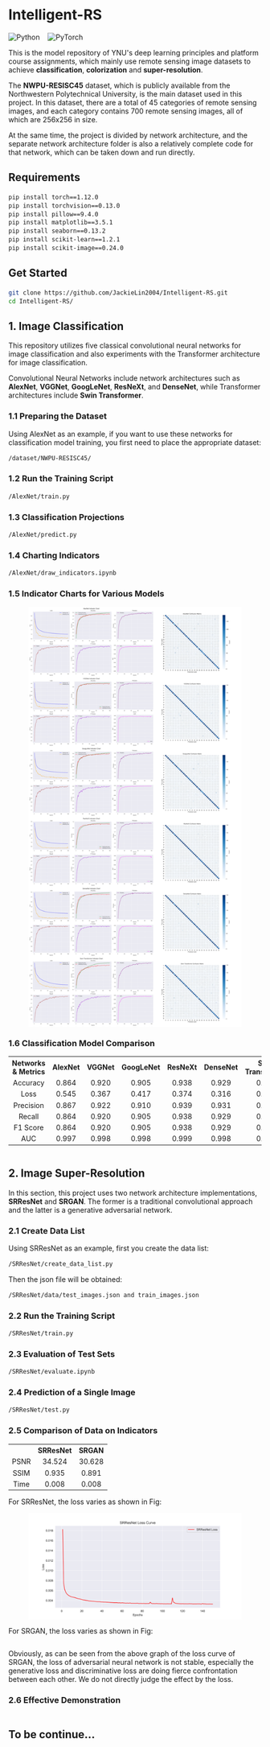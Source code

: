 # Intelligent-RS

![Python](https://img.shields.io/badge/Python-3776AB?style=for-the-badge&logo=python&logoColor=white)&nbsp;&nbsp;&nbsp;
![PyTorch](https://img.shields.io/badge/PyTorch-EE4C2C?style=for-the-badge&logo=pytorch&logoColor=white)

This is the model repository of YNU's deep learning principles and platform course assignments, which mainly use remote sensing image datasets to achieve **classification**, **colorization** and **super-resolution**.

The **NWPU-RESISC45** dataset, which is publicly available from the Northwestern Polytechnical University, is the main dataset used in this project. In this dataset, there are a total of 45 categories of remote sensing images, and each category contains 700 remote sensing images, all of which are 256x256 in size.

At the same time, the project is divided by network architecture, and the separate network architecture folder is also a relatively complete code for that network, which can be taken down and run directly.

## Requirements
```bash
pip install torch==1.12.0
pip install torchvision==0.13.0
pip install pillow==9.4.0
pip install matplotlib==3.5.1
pip install seaborn==0.13.2
pip install scikit-learn==1.2.1
pip install scikit-image==0.24.0
```

## Get Started
```bash
git clone https://github.com/JackieLin2004/Intelligent-RS.git
cd Intelligent-RS/
```

## 1. Image Classification

This repository utilizes five classical convolutional neural networks for image classification and also experiments with the Transformer architecture for image classification.

Convolutional Neural Networks include network architectures such as **AlexNet**, **VGGNet**, **GoogLeNet**, **ResNeXt**, and **DenseNet**, while Transformer architectures include **Swin Transformer**.

### 1.1 Preparing the Dataset
Using AlexNet as an example, if you want to use these networks for classification model training, you first need to place the appropriate dataset:
```bash
/dataset/NWPU-RESISC45/
```

### 1.2 Run the Training Script
```bash
/AlexNet/train.py
```

### 1.3 Classification Projections
```bash
/AlexNet/predict.py
```

### 1.4 Charting Indicators
```bash
/AlexNet/draw_indicators.ipynb
```

### 1.5 Indicator Charts for Various Models
<figure style="display: flex; align-items: center; justify-content: center;">
    <img src="./utils/Classification_Combined_Images.png" alt="">
</figure>

### 1.6 Classification Model Comparison
<table>
    <tr>
        <th style="text-align: center;">Networks & Metrics</th>
        <th style="text-align: center;">AlexNet</th>
        <th style="text-align: center;">VGGNet</th>
        <th style="text-align: center;">GoogLeNet</th>
        <th style="text-align: center;">ResNeXt</th>
        <th style="text-align: center;">DenseNet</th>
        <th style="text-align: center;">Swin Transformer</th>
    </tr>
    <tr>
        <td style="text-align: center;">Accuracy</td>
        <td style="text-align: center;">0.864</td>
        <td style="text-align: center;">0.920</td>
        <td style="text-align: center;">0.905</td>
        <td style="text-align: center;">0.938</td>
        <td style="text-align: center;">0.929</td>
        <td style="text-align: center;">0.884</td>
    </tr>
    <tr>
        <td style="text-align: center;">Loss</td>
        <td style="text-align: center;">0.545</td>
        <td style="text-align: center;">0.367</td>
        <td style="text-align: center;">0.417</td>
        <td style="text-align: center;">0.374</td>
        <td style="text-align: center;">0.316</td>
        <td style="text-align: center;">0.456</td>
    </tr>
    <tr>
        <td style="text-align: center;">Precision</td>
        <td style="text-align: center;">0.867</td>
        <td style="text-align: center;">0.922</td>
        <td style="text-align: center;">0.910</td>
        <td style="text-align: center;">0.939</td>
        <td style="text-align: center;">0.931</td>
        <td style="text-align: center;">0.886</td>
    </tr>
    <tr>
        <td style="text-align: center;">Recall</td>
        <td style="text-align: center;">0.864</td>
        <td style="text-align: center;">0.920</td>
        <td style="text-align: center;">0.905</td>
        <td style="text-align: center;">0.938</td>
        <td style="text-align: center;">0.929</td>
        <td style="text-align: center;">0.884</td>
    </tr>
    <tr>
        <td style="text-align: center;">F1 Score</td>
        <td style="text-align: center;">0.864</td>
        <td style="text-align: center;">0.920</td>
        <td style="text-align: center;">0.905</td>
        <td style="text-align: center;">0.938</td>
        <td style="text-align: center;">0.929</td>
        <td style="text-align: center;">0.884</td>
    </tr>
    <tr>
        <td style="text-align: center;">AUC</td>
        <td style="text-align: center;">0.997</td>
        <td style="text-align: center;">0.998</td>
        <td style="text-align: center;">0.998</td>
        <td style="text-align: center;">0.999</td>
        <td style="text-align: center;">0.998</td>
        <td style="text-align: center;">0.997</td>
    </tr>
</table>

<figure style="display: flex; align-items: center; justify-content: center;">
    <img src="./utils/Network_Metrics_Comparison.png" alt="">
</figure>

## 2. Image Super-Resolution

In this section, this project uses two network architecture implementations, **SRResNet** and **SRGAN**. The former is a traditional convolutional approach and the latter is a generative adversarial network.

### 2.1 Create Data List

Using SRResNet as an example, first you create the data list:
```bash
/SRResNet/create_data_list.py
```
Then the json file will be obtained:
```bash
/SRResNet/data/test_images.json and train_images.json
```

### 2.2 Run the Training Script
```bash
/SRResNet/train.py
```

### 2.3 Evaluation of Test Sets
```bash
/SRResNet/evaluate.ipynb
```

### 2.4 Prediction of a Single Image
```bash
/SRResNet/test.py
```

### 2.5 Comparison of Data on Indicators
<table>
    <tr>
        <th style="text-align: center;"></th>
        <th style="text-align: center;">SRResNet</th>
        <th style="text-align: center;">SRGAN</th>
    </tr>
    <tr>
        <td style="text-align: center;">PSNR</td>
        <td style="text-align: center;">34.524</td>
        <td style="text-align: center;">30.628</td>
    </tr>
    <tr>
        <td style="text-align: center;">SSIM</td>
        <td style="text-align: center;">0.935</td>
        <td style="text-align: center;">0.891</td>
    </tr>
    <tr>
        <td style="text-align: center;">Time</td>
        <td style="text-align: center;">0.008</td>
        <td style="text-align: center;">0.008</td>
    </tr>
</table>

For SRResNet, the loss varies as shown in Fig:
<figure style="display: flex; align-items: center; justify-content: center;">
    <img src="./SRResNet/SRResNet_Loss_Curve.png" alt="">
</figure>

For SRGAN, the loss varies as shown in Fig:
<figure style="display: flex; align-items: center; justify-content: center;">
    <img src="./SRGAN/SRGAN_Loss_Curve.png" alt="">
</figure>

Obviously, as can be seen from the above graph of the loss curve of SRGAN, the loss of adversarial neural network is not stable, especially the generative loss and discriminative loss are doing fierce confrontation between each other. We do not directly judge the effect by the loss.

### 2.6 Effective Demonstration
<figure style="display: flex; align-items: center; justify-content: center;">
    <img src="./utils/Super_Resolution_Comparison.png" alt="">
</figure>

## To be continue...

